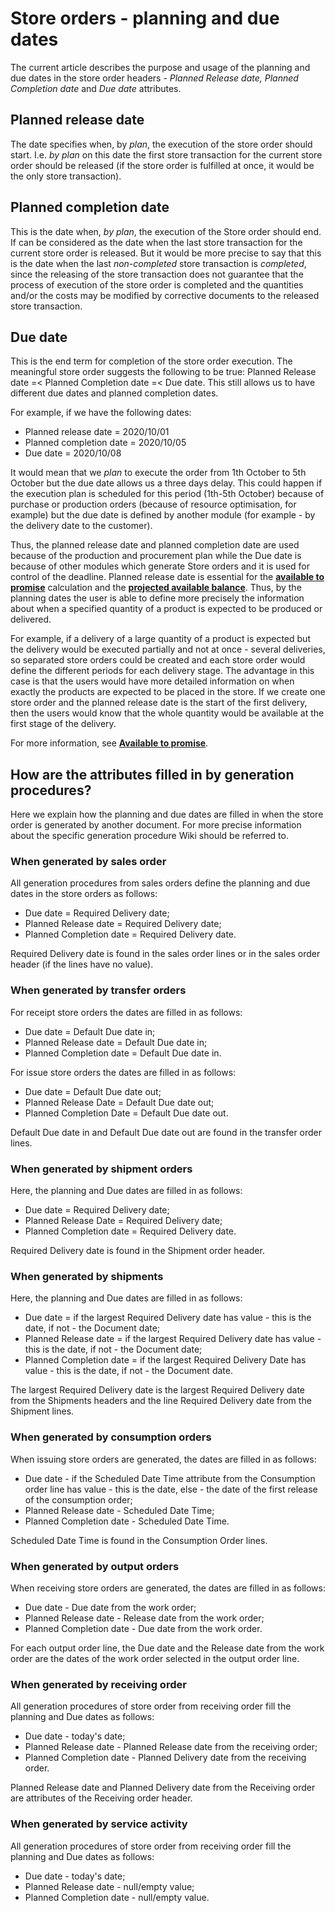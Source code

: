
# Store orders - planning and due dates

The current article describes the purpose and usage of the planning and due dates in the store order headers - *Planned Release date, Planned Completion date* and *Due date* attributes.

## Planned release date

The date specifies when, by *plan*, the execution of the store order should start. I.e. *by plan* on this date the first store transaction for the current store order should be released (if the store order is fulfilled at once, it would be the only store transaction).

##  Planned completion date

This is the date when, *by plan*, the execution of the Store order should end. If can be considered as the date when the last store transaction for the current store order is released. But it would be more precise to say that this is the date when the last *non-completed*  store transaction is *completed*, since the releasing of the store transaction does not guarantee that the process of execution of the store order is completed and the quantities and/or the costs may be modified by corrective documents to the released store transaction.

## Due date

This is the end term for completion of the store order execution. The meaningful store order suggests the following to be true: Planned Release date =< Planned Completion date =< Due date. This still allows us to have different due dates and planned completion dates.

For example, if we have the following dates:

- Planned release date = 2020/10/01
- Planned completion date = 2020/10/05
- Due date = 2020/10/08

It would mean that we *plan* to execute the order from 1th October to 5th October but the due date allows us a three days delay. This could happen if the execution plan is scheduled for this period (1th-5th October) because of purchase or production orders (because of resource optimisation, for example) but the due date is defined by another module (for example - by the delivery date to the customer).

Thus, the planned release date and planned completion date are used because of the production and procurement plan while the Due date is because of other modules which generate Store orders and it is used for control of the deadline. Planned release date is essential for the **[available to promise](https://docs.erp.net/tech/modules/logistics/planning/available-to-promise/index.html?q=available%20to%20promise)** calculation and the **[projected available balance](https://docs.erp.net/tech/modules/logistics/planning/projected-available-balance.html?q=projected%20available%20balance)**. Thus, by the planning dates the user is able to define more precisely the information about when a specified quantity of a product is expected to be produced or delivered.

For example, if a delivery of a large quantity of a product is expected but the delivery would be executed partially and not at once  - several deliveries, so separated store orders could be created and each store order would define the different periods for each delivery stage. The advantage in this case is that the users would have more detailed information on when exactly the products are expected to be placed in the store. If we create one store order and the planned release date is the start of the first delivery, then the users would know that the whole quantity would be available at the first stage of the delivery. 

For more information, see **[Available to promise](https://docs.erp.net/tech/modules/logistics/planning/available-to-promise/index.html?q=available%20to%20promise)**.

## How are the attributes filled in by generation procedures?

Here we explain how the planning and due dates are filled in when the store order is generated by another document. For more precise information about the specific generation procedure Wiki should be referred to. 

### When generated by sales order

All generation procedures from sales orders define the planning and due dates in the store orders as follows:

- Due date = Required Delivery date;
- Planned Release date = Required Delivery date;
- Planned Completion date = Required Delivery date.

Required Delivery date is found in the sales order lines or in the sales order header (if the lines have no value).

### When generated by transfer orders

For receipt store orders the dates are filled in as follows:

- Due date = Default Due date in;
- Planned Release date = Default Due date in;
- Planned Completion date = Default Due date in.

For issue store orders the dates are filled in as follows:

- Due date = Default Due date out;
- Planned Release Date = Default Due date out;
- Planned Completion Date = Default Due date out.

Default Due date in and Default Due date out are found in the transfer order lines.

### When generated by shipment orders

Here, the planning and Due dates are filled in as follows:

- Due date = Required Delivery date;
- Planned Release Date = Required Delivery date;
- Planned Completion date = Required Delivery date.

Required Delivery date is found in the Shipment order header.

### When generated by shipments

Here, the planning and Due dates are filled in as follows:

- Due date = if the largest Required Delivery date has value - this is the date, if not - the Document date;
- Planned Release date = if the largest Required Delivery date has value - this is the date, if not - the Document date;
- Planned Completion date = if the largest Required Delivery Date has value - this is the date, if not - the Document date.

The largest Required Delivery date is the largest Required Delivery date from the Shipments headers and the line Required Delivery date from the Shipment lines.

### When generated by consumption orders

When issuing store orders are generated, the dates are filled in as follows:

- Due date - if the Scheduled Date Time attribute from the Consumption order line has value - this is the date, else - the date of the first release of the consumption order;
- Planned Release date - Scheduled Date Time;
- Planned Completion date - Scheduled Date Time.

Scheduled Date Time is found in the Consumption Order lines.

### When generated by output orders

When receiving store orders are generated, the dates are filled in as follows:

- Due date - Due date from the work order;
- Planned Release date - Release date from the work order;
- Planned Completion date - Due date from the work order.

For each output order line, the Due date and the Release date from the work order are the dates of the work order selected in the output order line. 

### When generated by receiving order

All generation procedures of store order from receiving order fill the planning and Due dates as follows:

- Due date - today's date;
- Planned Release date - Planned Release date from the receiving order;
- Planned Completion date - Planned Delivery date from the receiving order.

Planned Release date and Planned Delivery date from the Receiving order are attributes of the Receiving order header.

### When generated by service activity

All generation procedures of store order from receiving order fill the planning and Due dates as follows:

- Due date - today's date;
- Planned Release date - null/empty value;
- Planned Completion date - null/empty value.
